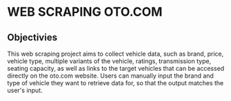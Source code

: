 # WEB SCRAPING OTO.COM
## Objectivies
This web scraping project aims to collect vehicle data, such as brand, price, vehicle type, multiple variants of the vehicle, ratings, transmission type, seating capacity, as well as links to the target vehicles that can be accessed directly on the oto.com website. Users can manually input the brand and type of vehicle they want to retrieve data for, so that the output matches the user's input.

